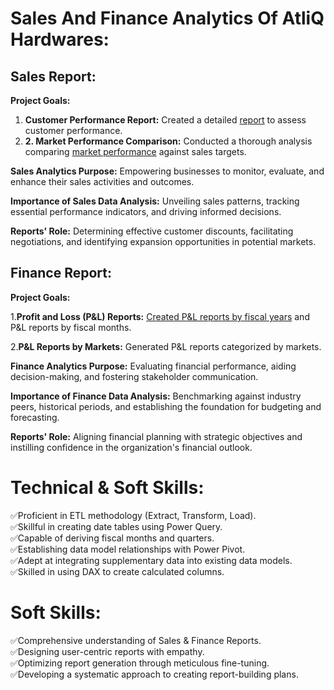 # Sales And Finance Analytics Of AtliQ Hardwares:
## Sales Report:
**Project Goals:**

 1. **Customer Performance Report:** Created a detailed [report](https://github.com/Hardip001/Sales-Analytics-FMCG/blob/main/Customer%20Performance%20Report.pdf) to assess customer performance.
 2. **2. Market Performance Comparison:** Conducted a thorough analysis comparing [market performance](https://github.com/Hardip001/Sales-Analytics-FMCG/blob/main/Market%20Performance%20vs%20Target%20Report.pdf) against sales targets.

**Sales Analytics Purpose:** Empowering businesses to monitor, evaluate, and enhance their sales activities and outcomes.

**Importance of Sales Data Analysis:** Unveiling sales patterns, tracking essential performance indicators, and driving informed decisions.

**Reports' Role:** Determining effective customer discounts, facilitating negotiations, and identifying expansion opportunities in potential markets.

## Finance Report:
**Project Goals:**

1.**Profit and Loss (P&L) Reports:** [Created P&L reports by fiscal years](https://github.com/Hardip001/Sales-Analytics-FMCG/blob/main/P%26L%20Statement%20by%20Fiscal%20Year.pdf) and P&L reports by fiscal months.

2.**P&L Reports by Markets:** Generated P&L reports categorized by markets.

**Finance Analytics Purpose:** Evaluating financial performance, aiding decision-making, and fostering stakeholder communication.

**Importance of Finance Data Analysis:** Benchmarking against industry peers, historical periods, and establishing the foundation for budgeting and forecasting.

**Reports' Role:** Aligning financial planning with strategic objectives and instilling confidence in the organization's financial outlook.

# Technical & Soft Skills:
✅️Proficient in ETL methodology (Extract, Transform, Load).                                           
✅️Skillful in creating date tables using Power Query.                                              
✅️Capable of deriving fiscal months and quarters.                                       
✅️Establishing data model relationships with Power Pivot.                                     
✅️Adept at integrating supplementary data into existing data models.                           
✅️Skilled in using DAX to create calculated columns.                                        

# Soft Skills:
✅️Comprehensive understanding of Sales & Finance Reports.                               
✅️Designing user-centric reports with empathy.   
✅️Optimizing report generation through meticulous fine-tuning.                         
✅️Developing a systematic approach to creating report-building plans.                         
